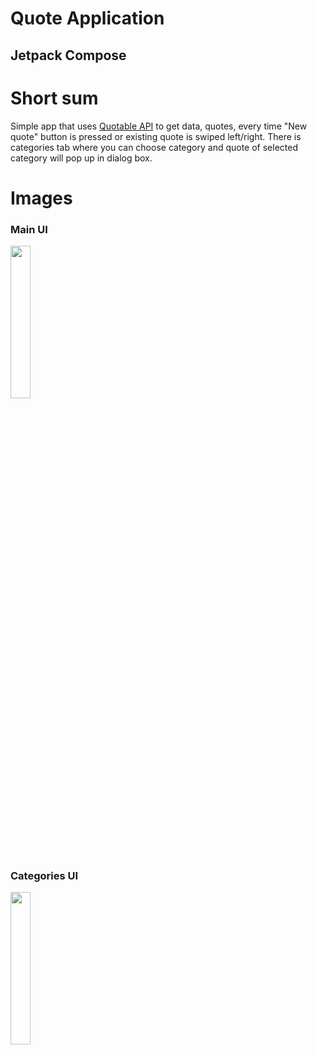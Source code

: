 # Quote Application  
## Jetpack Compose  
  
  # Short sum  
  Simple app that uses [Quotable API](https://github.com/lukePeavey/quotable) to get data, quotes, every time "New quote" button is pressed or existing quote is swiped left/right. There is categories tab where you can choose category and quote of selected category will pop up in dialog box.  
    
  # Images 
  ### Main UI  
  <img src="https://i.postimg.cc/tTrX75r9/MainUI.jpg" width=25% height=25%>
    
  ### Categories UI  
  <img src="https://i.postimg.cc/FKVFXm3d/Categories-UI.jpg" width=25% height=25%>
  

